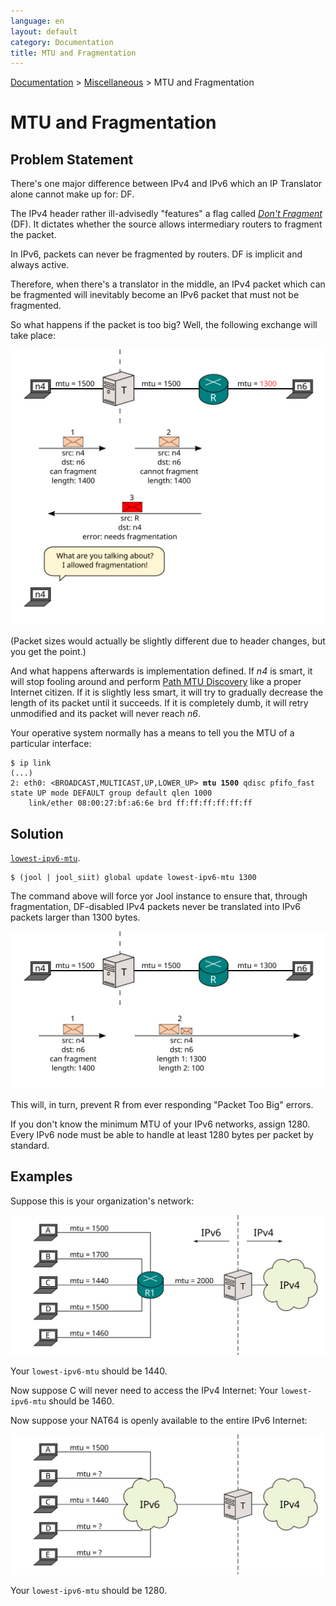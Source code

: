 ```yaml
---
language: en
layout: default
category: Documentation
title: MTU and Fragmentation
---
```


[Documentation](documentation.html) > [Miscellaneous](documentation.html#miscellaneous) > MTU and Fragmentation

# MTU and Fragmentation

## Problem Statement

There's one major difference between IPv4 and IPv6 which an IP Translator alone cannot make up for: DF.

The IPv4 header rather ill-advisedly "features" a flag called [_Don't Fragment_](http://en.wikipedia.org/wiki/IPv4#Packet_structure) (DF). It dictates whether the source allows intermediary routers to fragment the packet.

In IPv6, packets can never be fragmented by routers. DF is implicit and always active.

Therefore, when there's a translator in the middle, an IPv4 packet which can be fragmented will inevitably become an IPv6 packet that must not be fragmented.

So what happens if the packet is too big? Well, the following exchange will take place:

![Fig.1 - MTU flow fail](../images/flow/mtu-frag-fail-en.svg)

(Packet sizes would actually be slightly different due to header changes, but you get the point.)

And what happens afterwards is implementation defined. If _n4_ is smart, it will stop fooling around and perform [Path MTU Discovery](https://en.wikipedia.org/wiki/Path_MTU_Discovery) like a proper Internet citizen. If it is slightly less smart, it will try to gradually decrease the length of its packet until it succeeds. If it is completely dumb, it will retry unmodified and its packet will never reach _n6_.

Your operative system normally has a means to tell you the MTU of a particular interface:

<div class="highlight"><pre><code class="bash">$ ip link
(...)
2: eth0: &lt;BROADCAST,MULTICAST,UP,LOWER_UP&gt; <strong>mtu 1500</strong> qdisc pfifo_fast state UP mode DEFAULT group default qlen 1000
    link/ether 08:00:27:bf:a6:6e brd ff:ff:ff:ff:ff:ff
</code></pre></div>

## Solution

[`lowest-ipv6-mtu`](usr-flags-global.html#lowest-ipv6-mtu).

	$ (jool | jool_siit) global update lowest-ipv6-mtu 1300

The command above will force yor Jool instance to ensure that, through fragmentation, DF-disabled IPv4 packets never be translated into IPv6 packets larger than 1300 bytes.

![Fig.3 - MTU flow succeeds](../images/flow/mtu-frag-success-en.svg)

This will, in turn, prevent R from ever responding "Packet Too Big" errors.

If you don't know the minimum MTU of your IPv6 networks, assign 1280. Every IPv6 node must be able to handle at least 1280 bytes per packet by standard.

## Examples

Suppose this is your organization's network:

![Fig.2 - Potential Network 1](../images/network/mtu-example-1.svg)

Your `lowest-ipv6-mtu` should be 1440.

Now suppose C will never need to access the IPv4 Internet: Your `lowest-ipv6-mtu` should be 1460.

Now suppose your NAT64 is openly available to the entire IPv6 Internet:

![Fig.3 - Potential Network 3](../images/network/mtu-example-3.svg)

Your `lowest-ipv6-mtu` should be 1280.
